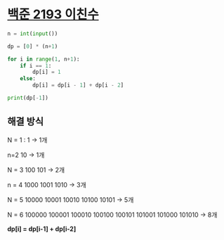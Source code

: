 # [백준 2193 이친수](https://www.acmicpc.net/problem/2193)

```python
n = int(input())

dp = [0] * (n+1)

for i in range(1, n+1):
    if i == 1:
        dp[i] = 1
    else: 
        dp[i] = dp[i - 1] + dp[i - 2]

print(dp[-1])
```

## 해결 방식

N = 1 : 1 → 1개

n=2
10 → 1개

N = 3
100 101 → 2개

n = 4
1000 1001 1010 → 3개

N = 5
10000 10001 10010 10100 10101 → 5개

N = 6
100000 100001 100010 100100 100101 101001 101000 101010 → 8개

**dp[i] = dp[i-1] + dp[i-2]**
 